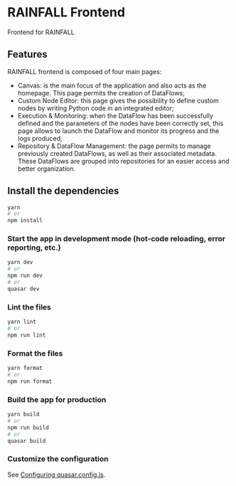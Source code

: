 # RAINFALL Frontend

Frontend for RAINFALL

## Features

RAINFALL frontend is composed of four main pages:

- Canvas: is the main focus of the application and also acts as the homepage. This page permits the creation of DataFlows;
- Custom Node Editor: this page gives the possibility to define custom nodes by writing Python code in an integrated editor;
- Execution & Monitoring: when the DataFlow has been successfully defined and the parameters of the nodes have been correctly set, this page allows to launch the DataFlow and monitor its progress and the logs produced;
- Repository & DataFlow Management: the page permits to manage previously created DataFlows, as well as their associated metadata. These DataFlows are grouped into repositories for an easier access and better organization.

## Install the dependencies

```bash
yarn
# or
npm install
```

### Start the app in development mode (hot-code reloading, error reporting, etc.)

```bash
yarn dev
# or
npm run dev
# or
quasar dev
```

### Lint the files

```bash
yarn lint
# or
npm run lint
```

### Format the files

```bash
yarn format
# or
npm run format
```

### Build the app for production

```bash
yarn build
# or
npm run build
# or
quasar build
```

### Customize the configuration

See [Configuring quasar.config.js](https://v2.quasar.dev/quasar-cli-vite/quasar-config-js).
